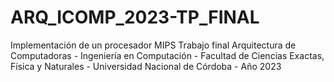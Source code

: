# ARQ_ICOMP_2023-TP_FINAL
Implementación de un procesador MIPS Trabajo final Arquitectura de Computadoras - Ingeniería en Computación - Facultad de Ciencias Exactas, Física y Naturales - Universidad Nacional de Córdoba - Año 2023
